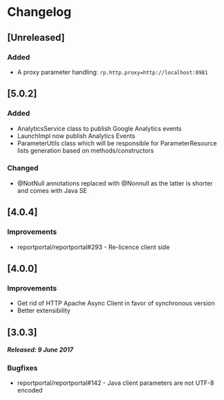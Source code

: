 # Changelog

## [Unreleased]
### Added
- A proxy parameter handling: `rp.http.proxy=http://localhost:8981`

## [5.0.2]
### Added
- AnalyticsService class to publish Google Analytics events
- LaunchImpl now publish Analytics Events
- ParameterUtils class which will be responsible for ParameterResource lists generation based on methods/constructors
### Changed
- @NotNull annotations replaced with @Nonnull as the latter is shorter and comes with Java SE

## [4.0.4]

### Improvements
* reportportal/reportportal#293 - Re-licence client side 

## [4.0.0]

### Improvements

* Get rid of HTTP Apache Async Client in favor of synchronous version 
* Better extensibility


## [3.0.3]
##### Released: 9 June 2017

### Bugfixes

* reportportal/reportportal#142 - Java client parameters are not UTF-8 encoded


